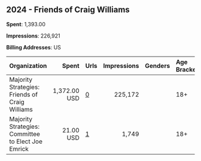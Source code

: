 ## 2024 - Friends of Craig Williams 
**Spent**: 1,393.00

**Impressions**: 226,921

**Billing Addresses**: US

|Organization|Spent|Urls|Impressions|Genders|Age Brackets|Country Codes|
|:---|---:|:---|---:|:---|:---|:---|
|Majority Strategies: Friends of Craig Williams|1,372.00 USD|[0](https://www.snap.com/political-ads/asset/bcc39d084960e63cd8cd67b213e7b10111e27d2d48a93534c0591f059794255d?mediaType=jpg)|225,172||18+|united states|
|Majority Strategies: Committee to Elect Joe Emrick|21.00 USD|[1](https://www.snap.com/political-ads/asset/be369ee8edebcc72b93949c829f12f2532330bf8c0a9f2b33c66ee12b719bdfb?mediaType=jpg)|1,749||18+|united states|
